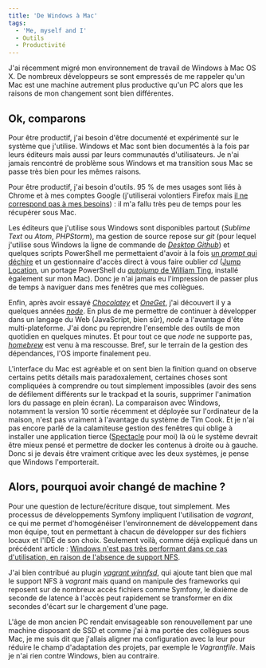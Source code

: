 ```yaml
---
title: 'De Windows à Mac'
tags:
  - 'Me, myself and I'
  - Outils
  - Productivité
---
```


J'ai récemment migré mon environnement de travail de Windows à Mac OS X. De
nombreux développeurs se sont empressés de me rappeler qu'un Mac est une machine
autrement plus productive qu'un PC alors que les raisons de mon changement sont
bien différentes.

<!-- more -->

## Ok, comparons

Pour être productif, j'ai besoin d'être documenté et expérimenté sur le système
que j'utilise. Windows et Mac sont bien documentés à la fois par leurs éditeurs
mais aussi par leurs communautés d'utilisateurs. Je n'ai jamais rencontré de
problème sous Windows et ma transition sous Mac se passe très bien pour les
mêmes raisons.

Pour être productif, j'ai besoin d'outils. 95 % de mes usages sont liés à Chrome
et à mes comptes Google (j'utiliserai volontiers Firefox mais
[il ne correspond pas à mes besoins](http://next.borisschapira.com/2014/11/utilisabilite-logiciel-libre-firefox/))&nbsp;:
il m'a fallu très peu de temps pour les récupérer sous Mac.

Les éditeurs que j'utilise sous Windows sont disponibles partout (_Sublime Text_
ou _Atom_, _PHPStorm_), ma gestion de source repose sur _git_ (pour lequel
j'utilise sous Windows la ligne de commande de
[_Desktop Github_](https://desktop.github.com/)) et quelques scripts PowerShell
me permettaient d'avoir à la fois
[un _prompt_ qui déchire](http://www.git-attitude.fr/2013/05/22/prompt-git-qui-dechire/)
et un gestionnaire d'accès direct à vous faire oublier _cd_
([Jump Location](https://github.com/tkellogg/Jump-Location), un portage
PowerShell du [_autojump_ de William Ting](https://github.com/wting/autojump),
installé également sur mon Mac). Donc je n'ai jamais eu l'impression de passer
plus de temps à naviguer dans mes fenêtres que mes collègues.

Enfin, après avoir essayé [_Chocolatey_](https://chocolatey.org/) et
[_OneGet_](https://github.com/OneGet/oneget), j'ai découvert il y a quelques
années [_node_](https://nodejs.org/). En plus de me permettre de continuer à
développer dans un langage du Web (JavaScript, bien sûr), _node_ a l'avantage
d'ête multi-plateforme. J'ai donc pu reprendre l'ensemble des outils de mon
quotidien en quelques minutes. Et pour tout ce que _node_ ne supporte pas,
[_homebrew_](http://brew.sh/) est venu à ma rescousse. Bref, sur le terrain de
la gestion des dépendances, l'OS importe finalement peu.

L'interface du Mac est agréable et on sent bien la finition quand on observe
certains petits détails mais paradoxalement, certaines choses sont compliquées à
comprendre ou tout simplement impossibles (avoir des sens de défilement
différents sur le <span lang="en">trackpad</span> et la souris, supprimer
l'animation lors du passage en plein écran). La comparaison avec Windows,
notamment la version 10 sortie récemment et déployée sur l'ordinateur de la
maison, n'est pas vraiment à l'avantage du système de Tim Cook. Et je n'ai pas
encore parlé de la calamiteuse gestion des fenêtres qui oblige à installer une
application tierce ([Spectacle](http://spectacleapp.com/) pour moi) là où le
système devrait être mieux pensé et permettre de docker les contenus à droite ou
à gauche. Donc si je devais être vraiment critique avec les deux systèmes, je
pense que Windows l'emporterait.

## Alors, pourquoi avoir changé de machine ?

Pour une question de lecture/écriture disque, tout simplement. Mes processus de
développements Symfony impliquent l'utilisation de _vagrant_, ce qui me permet
d'homogénéiser l'environnement de développement dans mon équipe, tout en
permettant à chacun de développer sur des fichiers locaux et l'IDE de son choix.
Seulement voilà, comme déjà expliqué dans un précédent article&nbsp;:
[Windows n'est pas très performant dans ce cas d'utilisation, en raison de l'absence de support NFS](http://next.borisschapira.com/2014/06/vagrant-windows-et-nfs/).

J'ai bien contribué au plugin
[_vagrant winnfsd_](https://github.com/winnfsd/vagrant-winnfsd), qui ajoute tant
bien que mal le support NFS à _vagrant_ mais quand on manipule des frameworks
qui reposent sur de nombreux accès fichiers comme Symfony, le dixième de seconde
de latence à l'accès peut rapidement se transformer en dix secondes d'écart sur
le chargement d'une page.

L'âge de mon ancien PC rendait envisageable son renouvellement par une machine
disposant de SSD et comme j'ai à ma portée des collègues sous Mac, je me suis
dit que j'allais aligner ma configuration avec la leur pour réduire le champ
d'adaptation des projets, par exemple le _Vagrantfile_. Mais je n'ai rien contre
Windows, bien au contraire.
